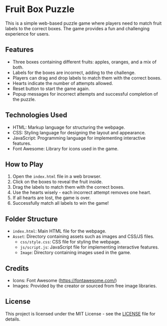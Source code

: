 # Fruit Box Puzzle

This is a simple web-based puzzle game where players need to match fruit labels to the correct boxes. The game provides a fun and challenging experience for users.

## Features

- Three boxes containing different fruits: apples, oranges, and a mix of both.
- Labels for the boxes are incorrect, adding to the challenge.
- Players can drag and drop labels to match them with the correct boxes.
- Hearts indicate the number of attempts allowed.
- Reset button to start the game again.
- Popup messages for incorrect attempts and successful completion of the puzzle.

## Technologies Used

- HTML: Markup language for structuring the webpage.
- CSS: Styling language for designing the layout and appearance.
- JavaScript: Programming language for implementing interactive features.
- Font Awesome: Library for icons used in the game.

## How to Play

1. Open the `index.html` file in a web browser.
2. Click on the boxes to reveal the fruit inside.
3. Drag the labels to match them with the correct boxes.
4. Use the hearts wisely - each incorrect attempt removes one heart.
5. If all hearts are lost, the game is over.
6. Successfully match all labels to win the game!

## Folder Structure

- `index.html`: Main HTML file for the webpage.
- `Asset`: Directory containing assets such as images and CSS/JS files.
  - `css/style.css`: CSS file for styling the webpage.
  - `js/script.js`: JavaScript file for implementing interactive features.
  - `Image`: Directory containing images used in the game.

## Credits

- Icons: Font Awesome (https://fontawesome.com/)
- Images: Provided by the creator or sourced from free image libraries.

## License

This project is licensed under the MIT License - see the [LICENSE](LICENSE) file for details.
